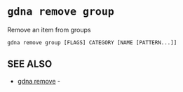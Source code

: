 # `gdna remove group`

Remove an item from groups

```text
gdna remove group [FLAGS] CATEGORY [NAME [PATTERN...]]
```

## SEE ALSO

* [gdna remove](gdna_remove.md)	 - 
